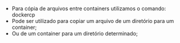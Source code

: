 * Para cópia de arquivos entre containers utilizamos o comando: dockercp
* Pode ser utilizado para copiar um arquivo de um diretório para um container; 
* Ou de um container para um diretório determinado;
